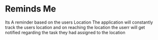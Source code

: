 # Reminds Me
Its A reminder based on the users Location
The application will constantly track the users location and on reaching the location the userr will get notified regarding the task they had assigned to the location



